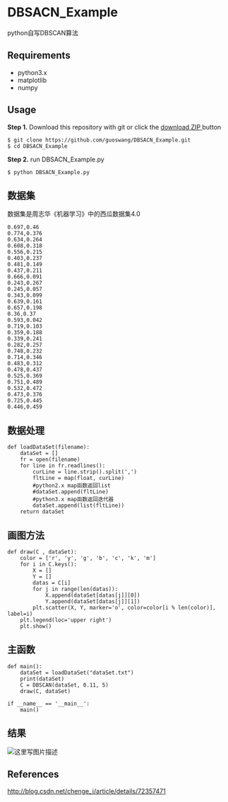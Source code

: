 # DBSACN_Example
python自写DBSCAN算法
## Requirements
- python3.x
- matplotlib
- numpy
## Usage
**Step 1.** Download this repository with git or click the [download ZIP ](https://github.com/guoswang/DBSACN_Example.git)button
```
$ git clone https://github.com/guoswang/DBSACN_Example.git
$ cd DBSACN_Example
```
**Step 2.** run DBSACN_Example.py
```
$ python DBSACN_Example.py
```
## 数据集
数据集是周志华《机器学习》中的西瓜数据集4.0
```
0.697,0.46
0.774,0.376
0.634,0.264
0.608,0.318
0.556,0.215
0.403,0.237
0.481,0.149
0.437,0.211
0.666,0.091
0.243,0.267
0.245,0.057
0.343,0.099
0.639,0.161
0.657,0.198
0.36,0.37
0.593,0.042
0.719,0.103
0.359,0.188
0.339,0.241
0.282,0.257
0.748,0.232
0.714,0.346
0.483,0.312
0.478,0.437
0.525,0.369
0.751,0.489
0.532,0.472
0.473,0.376
0.725,0.445
0.446,0.459

```
## 数据处理
```
def loadDataSet(filename):
    dataSet = []
    fr = open(filename)
    for line in fr.readlines():
        curLine = line.strip().split(',')
        fltLine = map(float, curLine)
        #python2.x map函数返回list
        #dataSet.append(fltLine)
        #python3.x map函数返回迭代器
        dataSet.append(list(fltLine))
    return dataSet
```
## 画图方法
```
def draw(C , dataSet):
    color = ['r', 'y', 'g', 'b', 'c', 'k', 'm']
    for i in C.keys():
        X = []
        Y = []
        datas = C[i]
        for j in range(len(datas)):
            X.append(dataSet[datas[j]][0])
            Y.append(dataSet[datas[j]][1])
        plt.scatter(X, Y, marker='o', color=color[i % len(color)], label=i)
    plt.legend(loc='upper right')
    plt.show()
```
## 主函数
```
def main():
    dataSet = loadDataSet("dataSet.txt")
    print(dataSet)
    C = DBSCAN(dataSet, 0.11, 5)
    draw(C, dataSet)

if __name__ == '__main__':
    main()

```
## 结果
![这里写图片描述](http://img.blog.csdn.net/20180304082030519)

## References
http://blog.csdn.net/chenge_j/article/details/72357471

